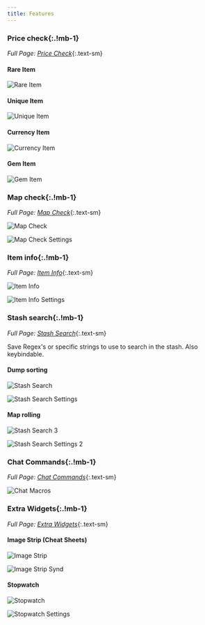 ```yaml
---
title: Features
---
```


### Price check{:.!mb-1}

*Full Page: [Price Check](/price-check)*{:.text-sm}

#### Rare Item

![Rare Item](/reference-images/RareCheck.png)

#### Unique Item

![Unique Item](/reference-images/UniqueCheck.png)

#### Currency Item

![Currency Item](/reference-images/CurrencyCheck.png)

#### Gem Item

![Gem Item](/reference-images/GemCheck.png)

### Map check{:.!mb-1}

*Full Page: [Map Check](/map-check)*{:.text-sm}

![Map Check](/reference-images/MapCheck.png)

![Map Check Settings](/reference-images/MapCheckSettings.png)

### Item info{:.!mb-1}

*Full Page: [Item Info](/item-info)*{:.text-sm}

![Item Info](/reference-images/ItemInfo.png)

![Item Info Settings](/reference-images/ItemInfoSettings.png)

### Stash search{:.!mb-1}

*Full Page: [Stash Search](/stash-search)*{:.text-sm}

Save Regex's or specific strings to use to search in the stash. Also keybindable.

#### Dump sorting

![Stash Search](/reference-images/StashSearch1.png)

![Stash Search Settings](/reference-images/StashSearchSettings1.png)

#### Map rolling

![Stash Search 3](/reference-images/StashSearch3.png)

![Stash Search Settings 2](/reference-images/StashSearchSettings2.png)

### Chat Commands{:.!mb-1}

*Full Page: [Chat Commands](/chat-commands)*{:.text-sm}

![Chat Macros](/reference-images/ChatMacros.png)

### Extra Widgets{:.!mb-1}

*Full Page: [Extra Widgets](/extra-widgets)*{:.text-sm}

#### Image Strip (Cheat Sheets)

![Image Strip](/reference-images/minCheatSheet.png)

![Image Strip Synd](/reference-images/cheatSheetSynd.png)

#### Stopwatch

![Stopwatch](/reference-images/Stopwatch.png)

![Stopwatch Settings](/reference-images/StopwatchSettings.png)
